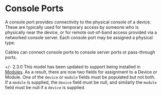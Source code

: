 # Console Ports

A console port provides connectivity to the physical console of a device. These are typically used for temporary access by someone who is physically near the device, or for remote out-of-band access provided via a networked console server. Each console port may be assigned a physical type.

Cables can connect console ports to console server ports or pass-through ports.

+/- 2.3.0
    This model has been updated to support being installed in [Modules](module.md). As a result, there are now two fields for assignment to a Device or Module. One of the `device` or `module` fields must be populated but not both. If a `module` is supplied, the `device` field must be null, and similarly the `module` field must be null if a `device` is supplied.
